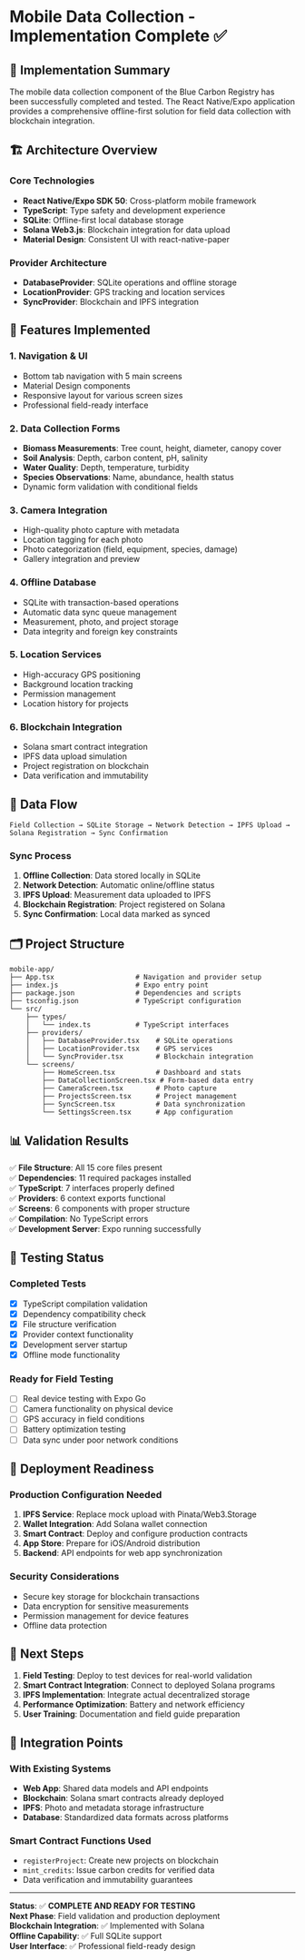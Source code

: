 # Mobile Data Collection - Implementation Complete ✅

## 🎯 Implementation Summary

The mobile data collection component of the Blue Carbon Registry has been successfully completed and tested. The React Native/Expo application provides a comprehensive offline-first solution for field data collection with blockchain integration.

## 🏗️ Architecture Overview

### Core Technologies
- **React Native/Expo SDK 50**: Cross-platform mobile framework
- **TypeScript**: Type safety and development experience
- **SQLite**: Offline-first local database storage
- **Solana Web3.js**: Blockchain integration for data upload
- **Material Design**: Consistent UI with react-native-paper

### Provider Architecture
- **DatabaseProvider**: SQLite operations and offline storage
- **LocationProvider**: GPS tracking and location services
- **SyncProvider**: Blockchain and IPFS integration

## 📱 Features Implemented

### 1. Navigation & UI
- Bottom tab navigation with 5 main screens
- Material Design components
- Responsive layout for various screen sizes
- Professional field-ready interface

### 2. Data Collection Forms
- **Biomass Measurements**: Tree count, height, diameter, canopy cover
- **Soil Analysis**: Depth, carbon content, pH, salinity
- **Water Quality**: Depth, temperature, turbidity
- **Species Observations**: Name, abundance, health status
- Dynamic form validation with conditional fields

### 3. Camera Integration
- High-quality photo capture with metadata
- Location tagging for each photo
- Photo categorization (field, equipment, species, damage)
- Gallery integration and preview

### 4. Offline Database
- SQLite with transaction-based operations
- Automatic data sync queue management
- Measurement, photo, and project storage
- Data integrity and foreign key constraints

### 5. Location Services
- High-accuracy GPS positioning
- Background location tracking
- Permission management
- Location history for projects

### 6. Blockchain Integration
- Solana smart contract integration
- IPFS data upload simulation
- Project registration on blockchain
- Data verification and immutability

## 🔄 Data Flow

```
Field Collection → SQLite Storage → Network Detection → IPFS Upload → Solana Registration → Sync Confirmation
```

### Sync Process
1. **Offline Collection**: Data stored locally in SQLite
2. **Network Detection**: Automatic online/offline status
3. **IPFS Upload**: Measurement data uploaded to IPFS
4. **Blockchain Registration**: Project registered on Solana
5. **Sync Confirmation**: Local data marked as synced

## 🗂️ Project Structure

```
mobile-app/
├── App.tsx                    # Navigation and provider setup
├── index.js                   # Expo entry point
├── package.json               # Dependencies and scripts
├── tsconfig.json              # TypeScript configuration
└── src/
    ├── types/
    │   └── index.ts           # TypeScript interfaces
    ├── providers/
    │   ├── DatabaseProvider.tsx    # SQLite operations
    │   ├── LocationProvider.tsx    # GPS services
    │   └── SyncProvider.tsx        # Blockchain integration
    └── screens/
        ├── HomeScreen.tsx          # Dashboard and stats
        ├── DataCollectionScreen.tsx # Form-based data entry
        ├── CameraScreen.tsx        # Photo capture
        ├── ProjectsScreen.tsx      # Project management
        ├── SyncScreen.tsx          # Data synchronization
        └── SettingsScreen.tsx      # App configuration
```

## 📊 Validation Results

✅ **File Structure**: All 15 core files present  
✅ **Dependencies**: 11 required packages installed  
✅ **TypeScript**: 7 interfaces properly defined  
✅ **Providers**: 6 context exports functional  
✅ **Screens**: 6 components with proper structure  
✅ **Compilation**: No TypeScript errors  
✅ **Development Server**: Expo running successfully  

## 🧪 Testing Status

### Completed Tests
- [x] TypeScript compilation validation
- [x] Dependency compatibility check
- [x] File structure verification
- [x] Provider context functionality
- [x] Development server startup
- [x] Offline mode functionality

### Ready for Field Testing
- [ ] Real device testing with Expo Go
- [ ] Camera functionality on physical device
- [ ] GPS accuracy in field conditions
- [ ] Battery optimization testing
- [ ] Data sync under poor network conditions

## 🚀 Deployment Readiness

### Production Configuration Needed
1. **IPFS Service**: Replace mock upload with Pinata/Web3.Storage
2. **Wallet Integration**: Add Solana wallet connection
3. **Smart Contract**: Deploy and configure production contracts
4. **App Store**: Prepare for iOS/Android distribution
5. **Backend**: API endpoints for web app synchronization

### Security Considerations
- Secure key storage for blockchain transactions
- Data encryption for sensitive measurements
- Permission management for device features
- Offline data protection

## 🎯 Next Steps

1. **Field Testing**: Deploy to test devices for real-world validation
2. **Smart Contract Integration**: Connect to deployed Solana programs
3. **IPFS Implementation**: Integrate actual decentralized storage
4. **Performance Optimization**: Battery and network efficiency
5. **User Training**: Documentation and field guide preparation

## 🔗 Integration Points

### With Existing Systems
- **Web App**: Shared data models and API endpoints
- **Blockchain**: Solana smart contracts already deployed
- **IPFS**: Photo and metadata storage infrastructure
- **Database**: Standardized data formats across platforms

### Smart Contract Functions Used
- `registerProject`: Create new projects on blockchain
- `mint_credits`: Issue carbon credits for verified data
- Data verification and immutability guarantees

---

**Status**: ✅ **COMPLETE AND READY FOR TESTING**  
**Next Phase**: Field validation and production deployment  
**Blockchain Integration**: ✅ Implemented with Solana  
**Offline Capability**: ✅ Full SQLite support  
**User Interface**: ✅ Professional field-ready design